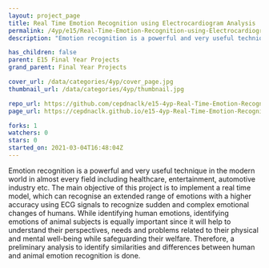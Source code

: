 ```yaml
---
layout: project_page
title: Real Time Emotion Recognition using Electrocardiogram Analysis
permalink: /4yp/e15/Real-Time-Emotion-Recognition-using-Electrocardiogram-Analysis
description: "Emotion recognition is a powerful and very useful technique in the modern world in almost every field including healthcare, entertainment, automotive industry etc. The main objective of this project is to implement a real time model, which can recognise an extended range of emotions with a higher accuracy using ECG signals to recognize sudden and complex emotional changes of humans. While identifying human emotions, identifying emotions of animal subjects is equally important since it will help to understand their perspectives, needs and problems related to their physical and mental well-being while safeguarding their welfare. Therefore, a preliminary analysis to identify similarities and differences between human and animal emotion recognition is done."

has_children: false
parent: E15 Final Year Projects
grand_parent: Final Year Projects

cover_url: /data/categories/4yp/cover_page.jpg
thumbnail_url: /data/categories/4yp/thumbnail.jpg

repo_url: https://github.com/cepdnaclk/e15-4yp-Real-Time-Emotion-Recognition-using-Electrocardiogram-Analysis
page_url: https://cepdnaclk.github.io/e15-4yp-Real-Time-Emotion-Recognition-using-Electrocardiogram-Analysis

forks: 1
watchers: 0
stars: 0
started_on: 2021-03-04T16:48:04Z
---
```

Emotion recognition is a powerful and very useful technique in the modern world in almost every field including healthcare, entertainment, automotive industry etc. The main objective of this project is to implement a real time model, which can recognise an extended range of emotions with a higher accuracy using ECG signals to recognize sudden and complex emotional changes of humans. While identifying human emotions, identifying emotions of animal subjects is equally important since it will help to understand their perspectives, needs and problems related to their physical and mental well-being while safeguarding their welfare. Therefore, a preliminary analysis to identify similarities and differences between human and animal emotion recognition is done.

